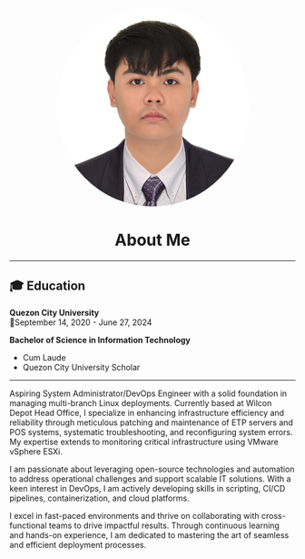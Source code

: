 <div style="text-align: center;">

<img src="assets/images/image.jpg" alt="Image 1" style="border-radius: 50%; width: 340px; height: 350px;" /><br/>

</div>
<h1 style="text-align: center;"> About Me </h1>

---

## 🎓 Education

**Quezon City University**  
📅September 14, 2020 - June 27, 2024

**Bachelor of Science in Information Technology**

- Cum Laude
- Quezon City University Scholar

---

Aspiring System Administrator/DevOps Engineer with a solid foundation in managing multi-branch Linux deployments. Currently based at Wilcon Depot Head Office, I specialize in enhancing infrastructure efficiency and reliability through meticulous patching and maintenance of ETP servers and POS systems, systematic troubleshooting, and reconfiguring system errors. My expertise extends to monitoring critical infrastructure using VMware vSphere ESXi.

I am passionate about leveraging open-source technologies and automation to address operational challenges and support scalable IT solutions. With a keen interest in DevOps, I am actively developing skills in scripting, CI/CD pipelines, containerization, and cloud platforms.

I excel in fast-paced environments and thrive on collaborating with cross-functional teams to drive impactful results. Through continuous learning and hands-on experience, I am dedicated to mastering the art of seamless and efficient deployment processes.
